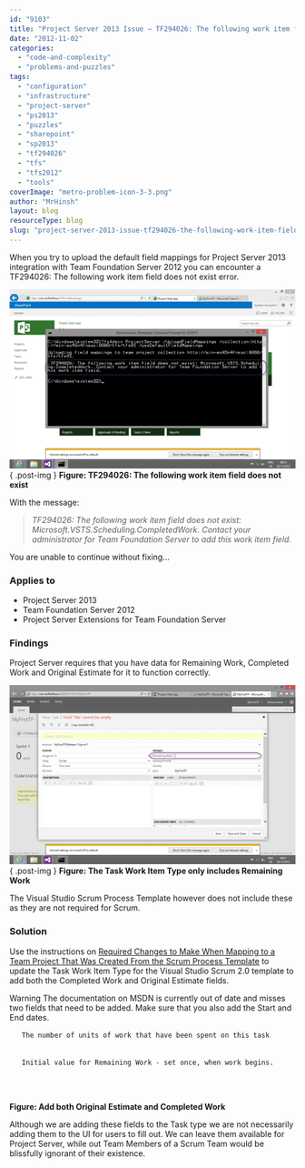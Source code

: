 ```yaml
---
id: "9103"
title: "Project Server 2013 Issue – TF294026: The following work item field does not exist"
date: "2012-11-02"
categories:
  - "code-and-complexity"
  - "problems-and-puzzles"
tags:
  - "configuration"
  - "infrastructure"
  - "project-server"
  - "ps2013"
  - "puzzles"
  - "sharepoint"
  - "sp2013"
  - "tf294026"
  - "tfs"
  - "tfs2012"
  - "tools"
coverImage: "metro-problem-icon-3-3.png"
author: "MrHinsh"
layout: blog
resourceType: blog
slug: "project-server-2013-issue-tf294026-the-following-work-item-field-does-not-exist"
---
```


When you try to upload the default field mappings for Project Server 2013 integration with Team Foundation Server 2012 you can encounter a TF294026: The following work item field does not exist error.

[![TF294026: The following work item field does not exist](images/image_thumb26-1-1.png "TF294026: The following work item field does not exist")](http://blog.hinshelwood.com/files/2012/11/image26.png)  
{ .post-img }
**Figure: TF294026: The following work item field does not exist**

With the message:

> _TF294026: The following work item field does not exist: Microsoft.VSTS.Scheduling.CompletedWork. Contact your administrator for Team Foundation Server to add this work item field._

You are unable to continue without fixing…

### Applies to

- Project Server 2013
- Team Foundation Server 2012
- Project Server Extensions for Team Foundation Server

### Findings

Project Server requires that you have data for Remaining Work, Completed Work and Original Estimate for it to function correctly.

[![The Task Work Item Type only includes Remaining Work](images/image_thumb27-2-2.png "The Task Work Item Type only includes Remaining Work")](http://blog.hinshelwood.com/files/2012/11/image27.png)  
{ .post-img }
**Figure: The Task Work Item Type only includes Remaining Work**

The Visual Studio Scrum Process Template however does not include these as they are not required for Scrum.

### Solution

Use the instructions on [Required Changes to Make When Mapping to a Team Project That Was Created From the Scrum Process Template](http://msdn.microsoft.com/en-us/library/gg412658.aspx#scrummodifications) to update the Task Work Item Type for the Visual Studio Scrum 2.0 template to add both the Completed Work and Original Estimate fields.

Warning The documentation on MSDN is currently out of date and misses two fields that need to be added. Make sure that you also add the Start and End dates.

```
   The number of units of work that have been spent on this task


   Initial value for Remaining Work - set once, when work begins.




```

**Figure: Add both Original Estimate and Completed Work**

Although we are adding these fields to the Task type we are not necessarily adding them to the UI for users to fill out. We can leave them available for Project Server, while out Team Members of a Scrum Team would be blissfully ignorant of their existence.
